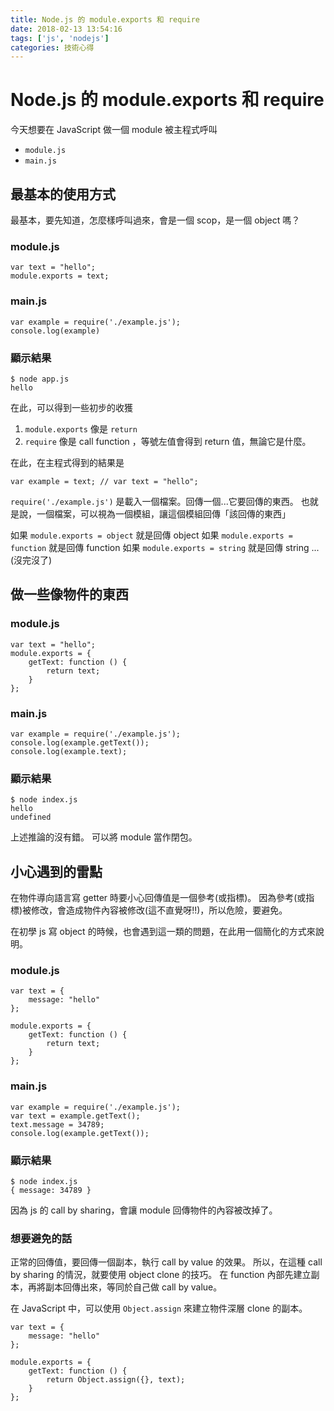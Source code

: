 ```yaml
---
title: Node.js 的 module.exports 和 require
date: 2018-02-13 13:54:16
tags: ['js', 'nodejs']
categories: 技術心得
---
```

# Node.js 的 module.exports 和 require

今天想要在 JavaScript 做一個 module 被主程式呼叫

- `module.js`
- `main.js`

## 最基本的使用方式

最基本，要先知道，怎麼樣呼叫過來，會是一個 scop，是一個 object 嗎？

### module.js

```javascript=
var text = "hello";
module.exports = text;
```

### main.js

```javascript=
var example = require('./example.js');
console.log(example)
```

### 顯示結果

```shell=
$ node app.js
hello
```

在此，可以得到一些初步的收獲
1. `module.exports` 像是 `return`
2. `require` 像是 call function ，等號左值會得到 return 值，無論它是什麼。

在此，在主程式得到的結果是
```javascript=
var example = text; // var text = "hello";
```

`require('./example.js')` 是載入一個檔案。回傳一個...它要回傳的東西。
也就是說，一個檔案，可以視為一個模組，讓這個模組回傳「該回傳的東西」

如果 `module.exports = object` 就是回傳 object
如果 `module.exports = function` 就是回傳 function
如果 `module.exports = string` 就是回傳 string
...(沒完沒了)

## 做一些像物件的東西

### module.js

```javascript=
var text = "hello";
module.exports = {
    getText: function () {
        return text;
    }
};
```

### main.js

```javascript=
var example = require('./example.js');
console.log(example.getText());
console.log(example.text);
```

### 顯示結果

```shell=
$ node index.js
hello
undefined
```

上述推論的沒有錯。
可以將 module 當作閉包。


## 小心遇到的雷點

在物件導向語言寫 getter 時要小心回傳值是一個參考(或指標)。
因為參考(或指標)被修改，會造成物件內容被修改(這不直覺呀!!)，所以危險，要避免。

在初學 js 寫 object 的時候，也會遇到這一類的問題，在此用一個簡化的方式來說明。

### module.js

```javascript=
var text = {
    message: "hello"
};

module.exports = {
    getText: function () {
        return text;
    }
};
```

### main.js

```javascript=
var example = require('./example.js');
var text = example.getText();
text.message = 34789;
console.log(example.getText());
```

### 顯示結果

```shell=
$ node index.js
{ message: 34789 }
```

因為 js 的 call by sharing，會讓 module 回傳物件的內容被改掉了。

### 想要避免的話

正常的回傳值，要回傳一個副本，執行 call by value 的效果。
所以，在這種 call by sharing 的情況，就要使用 object clone 的技巧。
在 function 內部先建立副本，再將副本回傳出來，等同於自己做 call by value。

在 JavaScript 中，可以使用 `Object.assign` 來建立物件深層 clone 的副本。

```javascript=
var text = {
    message: "hello"
};

module.exports = {
    getText: function () {
        return Object.assign({}, text);
    }
};
```
